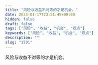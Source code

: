 ```yaml
---
title: "风险与收益不对等的才是机会。"
date: 2023-01-17T23:51:48+08:00
hidden: false
draft: false
tags: ["风险", "收益", "机会", "观点"]
keywords: ["风险", "收益", "机会", "观点"]
description: ""
slug: "1701"
---
```


风险与收益不对等的才是机会。